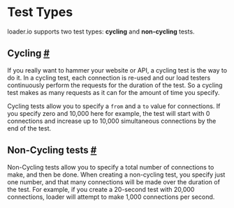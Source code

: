 # Test Types

loader.io supports two test types: **cycling** and **non-cycling** tests.

## Cycling <a href="#cycling" id="cycling" class="mark">#</a>

If you really want to hammer your website or API, a cycling test is the way to do it. In a cycling test, each connection is re-used and our load testers continuously perform the requests for the duration of the test. So a cycling test makes as many requests as it can for the amount of time you specify.

Cycling tests allow you to specify a `from` and a `to` value for connections. If you specify zero and 10,000 here for example, the test will start with 0 connections and increase up to 10,000 simultaneous connections by the end of the test.

## Non-Cycling tests <a href="#non-cycling" id="non-cycling" class="mark">#</a>

Non-Cycling tests allow you to specify a total number of connections to make, and then be done. When creating a non-cycling test, you specify just one number, and that many connections will be made over the duration of the test. For example, if you create a 20-second test with 20,000 connections, loader will attempt to make 1,000 connections per second.

<div id="spacer"></div>
